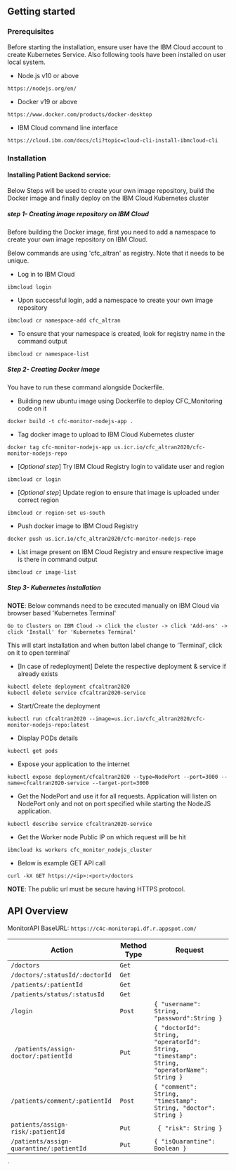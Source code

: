 ## Getting started

### Prerequisites

Before starting the installation, ensure user have the IBM Cloud account to create Kubernetes Service. Also following tools have been installed on user local system. 

- Node.js v10 or above
```
https://nodejs.org/en/
```
- Docker v19 or above
```
https://www.docker.com/products/docker-desktop
```
- IBM Cloud command line interface
```
https://cloud.ibm.com/docs/cli?topic=cloud-cli-install-ibmcloud-cli
```


### Installation

#### Installing Patient Backend service:
Below Steps will be used to create your own image repository, build the Docker image and finally deploy on the IBM Cloud Kubernetes cluster

##### step 1- Creating image repository on IBM Cloud 

Before building the Docker image, first you need to add a namespace to create your own image repository on IBM Cloud.

Below commands are using 'cfc_altran' as registry. Note that it needs to be unique.

- Log in to IBM Cloud 
```
ibmcloud login
```
- Upon successful login, add a namespace to create your own image repository
```
ibmcloud cr namespace-add cfc_altran
```
- To ensure that your namespace is created, look for registry name in the command output 
```
ibmcloud cr namespace-list
```
##### Step 2- Creating Docker image

You have to run these command alongside Dockerfile.

- Building new ubuntu image using Dockerfile to deploy CFC_Monitoring code on it
```
docker build -t cfc-monitor-nodejs-app .
```
- Tag docker image to upload to IBM Cloud Kubernetes cluster
```
docker tag cfc-monitor-nodejs-app us.icr.io/cfc_altran2020/cfc-monitor-nodejs-repo
```
- [_Optional step_] Try IBM Cloud Registry login to validate user and region 
```
ibmcloud cr login
```
- [_Optional step_] Update region to ensure that image is uploaded under correct region
```
ibmcloud cr region-set us-south
```
- Push docker image to IBM Cloud Registry
```
docker push us.icr.io/cfc_altran2020/cfc-monitor-nodejs-repo
```
- List image present on IBM Cloud Registry and ensure respective image is there in command output
```
ibmcloud cr image-list
```
##### Step 3- Kubernetes installation

__NOTE__: Below commands need to be executed manually on IBM Cloud via browser based 'Kubernetes Terminal'

`Go to Clusters on IBM Cloud -> click the cluster -> click 'Add-ons' -> click 'Install' for 'Kubernetes Terminal'`

This will start installation and when button label change to 'Terminal', click on it to open terminal'

- [In case of redeployment] Delete the respective deployment & service if already exists
```
kubectl delete deployment cfcaltran2020
kubectl delete service cfcaltran2020-service
```
- Start/Create the deployment
```
kubectl run cfcaltran2020 --image=us.icr.io/cfc_altran2020/cfc-monitor-nodejs-repo:latest
```
- Display PODs details
```
kubectl get pods
```
- Expose your application to the internet
```
kubectl expose deployment/cfcaltran2020 --type=NodePort --port=3000 --name=cfcaltran2020-service --target-port=3000
```
- Get the NodePort and use it for all requests. Application will listen on NodePort only and not on port specified while starting the NodeJS application.
```
kubectl describe service cfcaltran2020-service
```
- Get the Worker node Public IP on which request will be hit
```
ibmcloud ks workers cfc_monitor_nodejs_cluster
```
- Below is example GET API call
```
curl -kX GET https://<ip>:<port>/doctors
```
__NOTE__: The public url must be secure having HTTPS protocol.

## API Overview
 
MonitorAPI BaseURL: 
`https://c4c-monitorapi.df.r.appspot.com/`
		
| Action |	Method Type |	Request |
|---|---|---|
| `/doctors`| `Get` |
| `/doctors/:statusId/:doctorId` | `Get`| 
|`/patients/:patientId`| `Get`| 
|`/patients/status/:statusId`| `Get`| 
| `/login`|	`Post` | `{ "username": String, "password":String }`|
|` /patients/assign-doctor/:patientId`|`Put`| `{ "doctorId": String, "operatorId": String, "timestamp": String, "operatorName": String }`|
|`/patients/comment/:patientId`|`Post`|`{ "comment": String, "timestamp": String, "doctor": String }`|
|`patients/assign-risk/:patientId`|`Put`|` { "risk": String }`|
|`/patients/assign-quarantine/:patientId`|`Put`|`{ "isQuarantine": Boolean }`|
`
